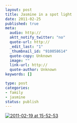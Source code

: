 ```yaml
--- 
layout: post
title: Jasmine in a spot light
date: 2011-02-25
published: true
meta: 
  audio: http://
  aktt_notify_twitter: "no"
  quote-url: http://
  _edit_last: "1"
  _thumbnail_id: "910058614"
  quote-copy: Unknown
  image: ""
  link-url: http://
  quote-author: Unknown
keywords: []

type: post
categories: 
- family
- jasmine
status: publish
---
```



[![](http://media.eick.us/2011/02/2011-02-19-at-15-52-53-200x300.jpg "2011-02-19 at 15-52-53")](http://media.eick.us/2011/02/2011-02-19-at-15-52-53.jpg)
